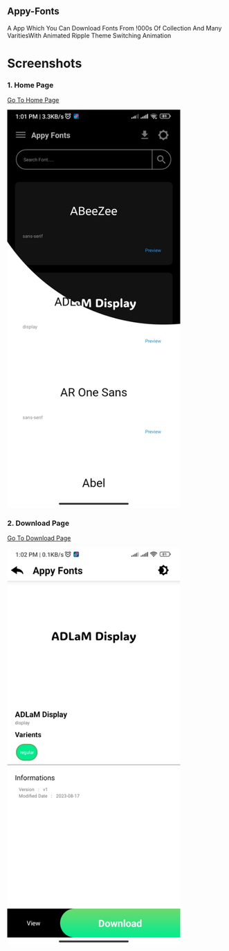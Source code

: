 ## Appy-Fonts
A App Which You Can Download Fonts From !000s Of Collection And Many VaritiesWith Animated Ripple Theme Switching Animation

# Screenshots

### 1. Home Page
<a href="app/src/main/java/com/appy/fonts/barcode/HomeActivity.java" alt="">Go To Home Page</a>

<img src="https://github.com/adhilshan/Appy-Fonts/blob/main/screenshots/Screenshot_2024-01-15-13-01-50-496_com.appy.fonts.barcode.jpg?raw=true" alt="" style="width:400px; height:auto; object-fit:contain;">

### 2. Download Page
<a href="app/src/main/java/com/appy/fonts/barcode/DownloadActivity.java" alt="">Go To Download Page</a>

<img src="https://github.com/adhilshan/Appy-Fonts/blob/main/screenshots/Screenshot_2024-01-15-13-02-07-524_com.appy.fonts.barcode.jpg?raw=true" alt="" style="width:400px; height:auto; object-fit:contain;">
